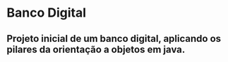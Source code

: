 <h1>Banco Digital</h1>

<h2>Projeto inicial de um banco digital, aplicando os <strong>pilares da orientação a objetos</strong> em java.</h2>
